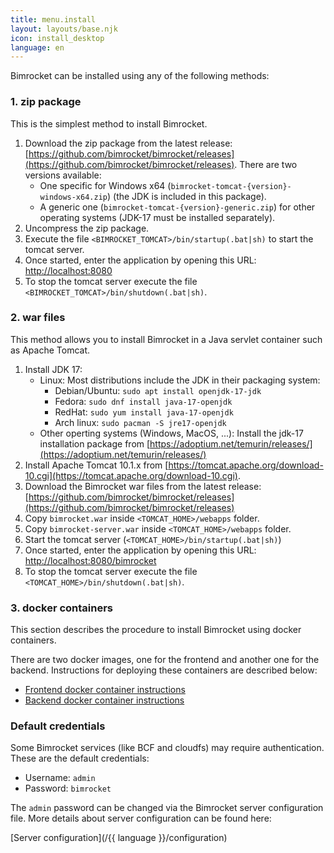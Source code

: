 ```yaml
---
title: menu.install
layout: layouts/base.njk
icon: install_desktop
language: en
---
```


Bimrocket can be installed using any of the following methods:

### 1. zip package
This is the simplest method to install Bimrocket.

1. Download the zip package from the latest release: [https://github.com/bimrocket/bimrocket/releases](https://github.com/bimrocket/bimrocket/releases).
   There are two versions available:
   - One specific for Windows x64 (`bimrocket-tomcat-{version}-windows-x64.zip`) (the JDK is included in this package).
   - A generic one (`bimrocket-tomcat-{version}-generic.zip`) for other operating systems (JDK-17 must be installed separately).
2. Uncompress the zip package.
3. Execute the file `<BIMROCKET_TOMCAT>/bin/startup(.bat|sh)` to start the tomcat server.
4. Once started, enter the application by opening this URL: [http://localhost:8080](http://localhost:8080)
5. To stop the tomcat server execute the file `<BIMROCKET_TOMCAT>/bin/shutdown(.bat|sh)`.

### 2. war files
This method allows you to install Bimrocket in a Java servlet container such as Apache Tomcat.

1. Install JDK 17:
   - Linux: Most distributions include the JDK in their packaging system:
     - Debian/Ubuntu: `sudo apt install openjdk-17-jdk`
     - Fedora: `sudo dnf install java-17-openjdk`
     - RedHat: `sudo yum install java-17-openjdk`
     - Arch linux: `sudo pacman -S jre17-openjdk`
   - Other operting systems (Windows, MacOS, ...): Install the jdk-17 installation package from [https://adoptium.net/temurin/releases/](https://adoptium.net/temurin/releases/)
2. Install Apache Tomcat 10.1.x from [https://tomcat.apache.org/download-10.cgi](https://tomcat.apache.org/download-10.cgi).
3. Download the Bimrocket war files from the latest release: [https://github.com/bimrocket/bimrocket/releases](https://github.com/bimrocket/bimrocket/releases)
4. Copy `bimrocket.war` inside `<TOMCAT_HOME>/webapps` folder.
5. Copy `bimrocket-server.war` inside `<TOMCAT_HOME>/webapps` folder.
6. Start the tomcat server (`<TOMCAT_HOME>/bin/startup(.bat|sh)`)
7. Once started, enter the application by opening this URL: [http://localhost:8080/bimrocket](http://localhost:8080/bimrocket)
8. To stop the tomcat server execute the file `<TOMCAT_HOME>/bin/shutdown(.bat|sh)`.

### 3. docker containers
This section describes the procedure to install Bimrocket using docker containers.

There are two docker images, one for the frontend and another one for the backend. Instructions for deploying these containers are described below:

 - [Frontend docker container instructions](https://github.com/bimrocket/bimrocket/tree/master/bimrocket-webapp/docker)
 - [Backend docker container instructions](https://github.com/bimrocket/bimrocket/tree/master/bimrocket-server/docker)


### Default credentials
Some Bimrocket services (like BCF and cloudfs) may require authentication. These are the default credentials:
 - Username: `admin`
 - Password: `bimrocket`

The `admin` password can be changed via the Bimrocket server configuration file. More details about server configuration can be found here:

[Server configuration](/{{ language }}/configuration)
